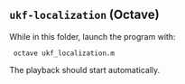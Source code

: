 ## `ukf-localization` (Octave)
While in this folder, launch the program with:
 
     octave ukf_localization.m

The playback should start automatically.

